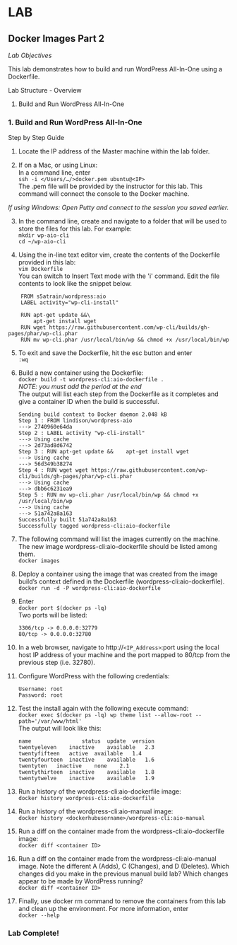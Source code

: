 # LAB
## Docker Images Part 2

*Lab Objectives*

This lab demonstrates how to build and run WordPress All-In-One using a Dockerfile.

Lab Structure - Overview
1.	Build and Run WordPress All-In-One
 

### 1. Build and Run WordPress All-In-One
Step by Step Guide
1.	Locate the IP address of the Master machine within the lab folder.

2.	If on a Mac, or using Linux:  
In a command line, enter  
    `ssh -i </Users/…/>docker.pem ubuntu@<IP>`  
The .pem file will be provided by the instructor for this lab. This command will connect the console to the Docker machine.

*If using Windows: Open Putty and connect to the session you saved earlier.*
 

3.	In the command line, create and navigate to a folder that will be used to store the files for this lab. For example:  
    `mkdir wp-aio-cli`  
    `cd ~/wp-aio-cli`

4.	Using the in-line text editor vim, create the contents of the Dockerfile provided in this lab:  
    `vim Dockerfile`  
You can switch to Insert Text mode with the 'i' command. Edit the file contents to look like the snippet below.  

```
    FROM s5atrain/wordpress:aio
    LABEL activity="wp-cli-install"
    
    RUN apt-get update &&\
        apt-get install wget
    RUN wget https://raw.githubusercontent.com/wp-cli/builds/gh-pages/phar/wp-cli.phar
    RUN mv wp-cli.phar /usr/local/bin/wp && chmod +x /usr/local/bin/wp
```

5.	To exit and save the Dockerfile, hit the esc button and enter  
    `:wq`

6.	Build a new container using the Dockerfile:  
    `docker build -t wordpress-cli:aio-dockerfile .`  
*NOTE: you must add the period at the end*  
The output will list each step from the Dockerfile as it completes and give a container ID when the build is successful.
    ```
    Sending build context to Docker daemon 2.048 kB
    Step 1 : FROM lindison/wordpress-aio
    ---> 2740960e64da
    Step 2 : LABEL activity "wp-cli-install"
    ---> Using cache
    ---> 2d73ad8d6742
    Step 3 : RUN apt-get update &&    apt-get install wget
    ---> Using cache
    ---> 56d349b38274
    Step 4 : RUN wget wget https://raw.githubusercontent.com/wp-cli/builds/gh-pages/phar/wp-cli.phar
    ---> Using cache
    ---> dbb6c6231ea9
    Step 5 : RUN mv wp-cli.phar /usr/local/bin/wp && chmod +x /usr/local/bin/wp
    ---> Using cache
    ---> 51a742a8a163
    Successfully built 51a742a8a163
    Successfully tagged wordpress-cli:aio-dockerfile
    ```

7.	The following command will list the images currently on the machine. The new image wordpress-cli:aio-dockerfile  should be listed among them.  
    `docker images`

8.	Deploy a container using the image that was created from the image build’s context defined in the Dockerfile (wordpress-cli:aio-dockerfile).  
    `docker run -d -P wordpress-cli:aio-dockerfile`

9.	Enter  
    `docker port $(docker ps -lq)`  
    Two ports will be listed:  
    ```
    3306/tcp -> 0.0.0.0:32779  
    80/tcp -> 0.0.0.0:32780  
    ```

10.	In a web browser, navigate to http://`<IP_Address>`:port using the local host IP address of your machine and the port mapped to 80/tcp from the previous step (i.e. 32780).

11.	Configure WordPress with the following credentials:

    `Username: root`  
    `Password: root`

12.	Test the install again with the following execute command:  
`docker exec $(docker ps -lq) wp theme list --allow-root --path='/var/www/html'`  
The output will look like this:
    ```
    name	            status	update	version
    twentyeleven	inactive	available	2.3
    twentyfifteen	active	available	1.4
    twentyfourteen	inactive	available	1.6
    twentyten	inactive	none	2.1
    twentythirteen	inactive	available	1.8
    twentytwelve	inactive	available	1.9
    ```

13. Run a history of the wordpress-cli:aio-dockerfile image:  
`docker history wordpress-cli:aio-dockerfile`

14.	Run a history of the wordpress-cli:aio-manual image:  
`docker history <dockerhubusername>/wordpress-cli:aio-manual`

15. Run a diff on the container made from the wordpress-cli:aio-dockerfile image:  
`docker diff <container ID>`

16.	Run a diff on the container made from the wordpress-cli:aio-manual image. Note the different A (Adds), C (Changes), and D (Deletes). Which changes did you make in the previous manual build lab? Which changes appear to be made by WordPress running?   
`docker diff <container ID>`

17.	Finally, use docker rm command to remove the containers from this lab and clean up the environment. For more information, enter  
`docker --help`

### Lab Complete!

<!-- 
LastTested: 2018-09-28
OS: Ubuntu 18.04
DockerVersion: 18.06.1-ce, build e68fc7a
-->
